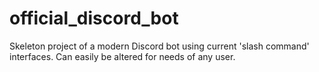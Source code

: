 # official_discord_bot
Skeleton project of a modern Discord bot using current 'slash command' interfaces. Can easily be altered for needs of any user.
